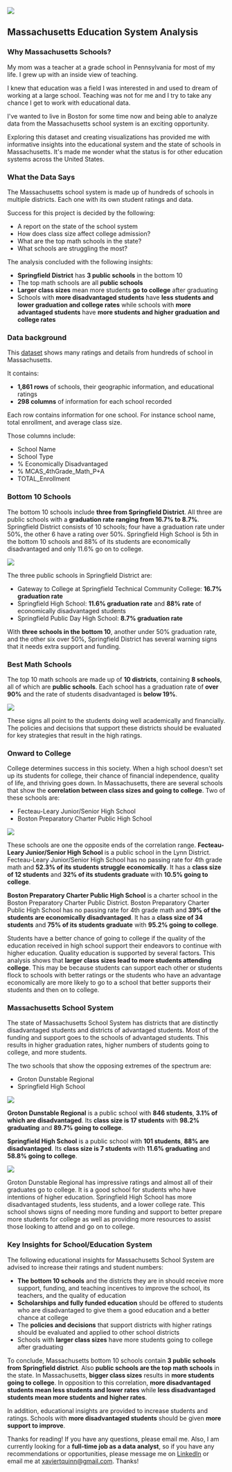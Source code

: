 <img src="images/Massachusetts_CaseStudy.png?raw=true"/>

## Massachusetts Education System Analysis

### Why Massachusetts Schools?

My mom was a teacher at a grade school in Pennsylvania for most of my life. I grew up with an inside view of teaching.

I knew that education was a field I was interested in and used to dream of working at a large school. Teaching was not for me and I try to take any chance I get to work with educational data.

I've wanted to live in Boston for some time now and being able to analyze data from the Massachusetts school system is an exciting opportunity.

Exploring this dataset and creating visualizations has provided me with informative insights into the educational system and the state of schools in Massachusetts. It's made me wonder what the status is for other education systems across the United States.

### What the Data Says

The Massachusetts school system is made up of hundreds of schools in multiple districts. Each one with its own student ratings and data. 

Success for this project is decided by the following:
<ul>
  <li>A report on the state of the school system</li>
  <li>How does class size affect college admission?</li>
  <li>What are the top math schools in the state?</li>
  <li>What schools are struggling the most?</li>
</ul>

The analysis concluded with the following insights:
<ul>
  <li><strong>Springfield District</strong> has <strong>3 public schools</strong> in the bottom 10</li>
  <li>The top math schools are all <strong>public schools</strong></li>
  <li><strong>Larger class sizes</strong> mean more students <strong>go to college</strong> after graduating</li>
  <li>Schools with <strong>more disadvantaged students</strong> have <strong>less students and lower graduation and college rates</strong> while schools with <strong>more advantaged students</strong> have <strong>more students and higher graduation and college rates</strong></li>
</ul>

### Data background 

This [dataset](https://www.kaggle.com/datasets/ndalziel/massachusetts-public-schools-data) shows many ratings and details from hundreds of school in Massachusetts.

It contains:

<ul>
  <li><strong>1,861 rows</strong> of schools, their geographic information, and educational ratings</li>
  <li><strong>298 columns</strong> of information for each school recorded</li>
</ul>

Each row contains information for one school. For instance school name, total enrollment, and average class size.

Those columns include:

<ul>
  <li>School Name</li>
  <li>School Type</li>
  <li>% Economically Disadvantaged</li>
  <li>% MCAS_4thGrade_Math_P+A</li>
  <li>TOTAL_Enrollment</li>
</ul>

### Bottom 10 Schools

The bottom 10 schools include <strong>three from Springfield District</strong>. All three are public schools with a <strong>graduation rate ranging from 16.7% to 8.7%</strong>. Springfield District consists of 10 schools; four have a graduation rate under 50%, the other 6 have a rating over 50%. Springfield High School is 5th in the bottom 10 schools and 88% of its students are economically disadvantaged and only 11.6% go on to college.

<img src="images/MA_Bottom10.png?raw=true"/>

The three public schools in Springfield District are:
<ul>
  <li>Gateway to College at Springfield Technical Community College: <strong>16.7% graduation rate</strong></li>
  <li>Springfield High School: <strong>11.6% graduation rate</strong> and <strong>88% rate</strong> of economically disadvantaged students</li>
  <li>Springfield Public Day High School: <strong>8.7% graduation rate</strong></li>
</ul>

With <strong>three schools in the bottom 10</strong>, another under 50% graduation rate, and the other six over 50%, Springfield District has several warning signs that it needs extra support and funding.

### Best Math Schools

The top 10 math schools are made up of <strong>10 districts</strong>, containing <strong>8 schools</strong>, all of which are <strong>public schools</strong>. Each school has a graduation rate of <strong>over 90%</strong> and the rate of students disadvantaged is <strong>below 19%</strong>. 

<img src="images/MA_Top10Passing.png?raw=true"/>

These signs all point to the students doing well academically and financially. The policies and decisions that support these districts should be evaluated for key strategies that result in the high ratings.

### Onward to College

College determines success in this society. When a high school doesn't set up its students for college, their chance of financial independence, quality of life, and thriving goes  down. In Massachusetts, there are several schools that show the <strong>correlation between class sizes and going to college</strong>. Two of these schools are:
<ul>
  <li>Fecteau-Leary Junior/Senior High School</li>
  <li>Boston Preparatory Charter Public High School</li>
</ul>

<img src="images/MA_CollegeVsClass.png?raw=true"/>

These schools are one the opposite ends of the correlation range. <strong>Fecteau-Leary Junior/Senior High School</strong> is a public school in the Lynn District. Fecteau-Leary Junior/Senior High School has no passing rate for 4th grade math and <strong>52.3% of its students struggle economically</strong>. It has a <strong>class size of 12 students</strong> and <strong>32% of its students graduate</strong> with <strong>10.5% going to college</strong>.

<strong>Boston Preparatory Charter Public High School</strong> is a charter school in the Boston Preparatory Charter Public District. Boston Preparatory Charter Public High School has no passing rate for 4th grade math and <strong>39% of the students are economically disadvantaged</strong>. It has a <strong>class size of 34 students</strong> and <strong>75% of its students graduate</strong> with <strong>95.2% going to college</strong>.

Students have a better chance of going to college if the quality of the education received in high school support their endeavors to continue with higher education. Quality education is supported by several factors. This analysis shows that <strong>larger class sizes lead to more students attending college</strong>. This may be because students can support each other or students flock to schools with better ratings or the students who have an advantage economically are more likely to go to a school that better supports their students and then on to college.

### Massachusetts School System

The state of Massachusetts School System has districts that are distinctly disadvantaged students and districts of advantaged students. Most of the funding and support goes to the schools of advantaged students. This results in higher graduation rates, higher numbers of students going to college, and more students. 

The two schools that show the opposing extremes of the spectrum are:
<ul>
  <li>Groton Dunstable Regional</li>
  <li>Springfield High School</li>
</ul>

<img src="images/MA_best_worst.png?raw=true"/>

<strong>Groton Dunstable Regional</strong> is a public school with <strong>846 students</strong>, <strong>3.1% of which are disadvantaged</strong>. Its <strong>class size is 17 students</strong> with <strong>98.2% graduating</strong> and <strong>89.7% going to college</strong>.

<strong>Springfield High School</strong> is a public school with <strong>101 students</strong>, <strong>88% are disadvantaged</strong>. Its <strong>class size is 7 students</strong> with <strong>11.6% graduating</strong> and <strong>58.8% going to college</strong>.

<img src="images/MA_best_worst_college.png?raw=true"/>

Groton Dunstable Regional has impressive ratings and almost all of their graduates go to college. It is a good school for students who have intentions of higher education. Springfield High School has more disadvantaged students, less students, and a lower college rate. This school shows signs of needing more funding and support to better prepare more students for college as well as providing more resources to assist those looking to attend and go on to college.

### Key Insights for School/Education System

The following educational insights for Massachusetts School System are advised to increase their ratings and student numbers:
<ul>
  <li><strong>The bottom 10 schools</strong> and the districts they are in should receive more support, funding, and teaching incentives to improve the school, its teachers, and the quality of education</li>
  <li><strong>Scholarships and fully funded education</strong> should be offered to students who are disadvantaged to give them a good education and a better chance at college</li>
  <li>The <strong>policies and decisions</strong> that support districts with higher ratings should be evaluated and applied to other school districts</li>
  <li>Schools with <strong>larger class sizes</strong> have more students going to college after graduating</li>
</ul>

To conclude, Massachusetts bottom 10 schools contain <strong>3 public schools from Springfield district</strong>. Also <strong>public schools are the top math schools</strong> in the state. In Massachusetts, <strong>bigger class sizes</strong> results in <strong>more students going to college</strong>. In opposition to this correlation, <strong>more disadvantaged students mean less students and lower rates</strong> while <strong>less disadvantaged students mean more students and higher rates</strong>.

In addition, educational insights are provided to increase students and ratings. Schools with <strong>more disadvantaged students</strong> should be given <strong>more support to improve</strong>.

Thanks for reading! If you have any questions, please email me. Also, I am currently looking for a <strong>full-time job as a data analyst</strong>, so if you have any recommendations or opportunities, please message me on [LinkedIn](https://www.linkedin.com/in/xaviertquinn/) or email me at xaviertquinn@gmail.com. Thanks!
